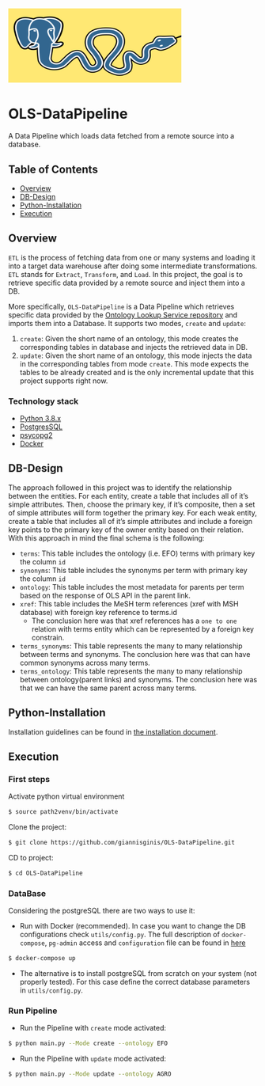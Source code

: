 # <img src="documents/icons/python_postgres.png" width="350" height="150"/>&nbsp;&nbsp;&nbsp;
# OLS-DataPipeline

A Data Pipeline which loads data fetched from a remote source into a database.


## Table of Contents

* [Overview](#overview)
* [DB-Design](#db-design)
* [Python-Installation](#python-installation)
* [Execution](#execution)

Overview
---------
`ETL` is the process of fetching data from one or many systems and loading it into a target data warehouse after doing some intermediate transformations.
`ETL` stands for `Extract`, `Transform`, and `Load`. In this project, the goal is to retrieve specific data provided by a remote source and inject them into a DB.

More specifically, `OLS-DataPipeline` is a Data Pipeline which retrieves specific data provided by the [Ontology Lookup Service repository](https://www.ebi.ac.uk/ols/index)
and imports them into a Database. It supports two modes, `create` and `update`:

1. `create`: Given the short name of an ontology, this mode creates the corresponding tables in database and injects the retrieved data in DB.
2. `update`: Given the short name of an ontology, this mode injects the data in the corresponding tables from mode `create`.
This mode expects the tables to be already created and is the only incremental update that this project supports right now.

### Technology stack

* [Python 3.8.x](https://www.python.org/)
* [PostgresSQL](https://www.postgresql.org/)
* [psycopg2](https://www.psycopg.org/)
* [Docker](https://www.docker.com/)

## DB-Design

The approach followed in this project was to identify the relationship between the entities. For each entity, create a table that includes all of it’s simple attributes. Then, choose the primary key, if it’s composite, then a set of simple attributes will form together the primary key.
For each weak entity, create a table that includes all of it’s simple attributes and include a foreign key points to the primary key of the owner entity based on their relation.
With this approach in mind the final schema is the following:

* `terms`: This table includes the ontology (i.e. EFO) terms with primary key the column `id`
* `synonyms`: This table includes the synonyms per term with primary key the column `id`
* `ontology`: This table includes the most metadata for parents per term based on the response of OLS API in the parent link.
* `xref`: This table includes the MeSH term references (xref with MSH database) with foreign key reference to terms.id
  * The conclusion here was that xref references has a `one to one` relation with terms entity which can be represented by a foreign key constrain.
* `terms_synonyms`: This table represents the many to many relationship between terms and synonyms. The conclusion here was that can have common synonyms across many terms.
* `terms_ontology`: This table represents the many to many relationship between ontology(parent links) and synonyms. The conclusion here was that we can have the same parent across many terms.

## Python-Installation

Installation guidelines can be found in [the installation document](documents/installation.md).

## Execution

### First steps
Activate python virtual environment
```bash
$ source path2venv/bin/activate
```
Clone the project:
```bash
$ git clone https://github.com/giannisginis/OLS-DataPipeline.git
```
CD to project:
```bash
$ cd OLS-DataPipeline
```
### DataBase
Considering the postgreSQL there are two ways to use it:
* Run with Docker (recommended). In case you want to change the DB configurations check `utils/config.py`.
The full description of `docker-compose`, `pg-admin` access and `configuration` file can be found in [here](documents/docker-postgresql.md)

```Bash
$ docker-compose up
```
* The alternative is to install postgreSQL from scratch on your system (not properly tested). For this case define the correct database parameters in `utils/config.py`.
### Run Pipeline
* Run the Pipeline with `create` mode activated:
```bash
$ python main.py --Mode create --ontology EFO
```
* Run the Pipeline with `update` mode activated:
```bash
$ python main.py --Mode update --ontology AGRO
```
